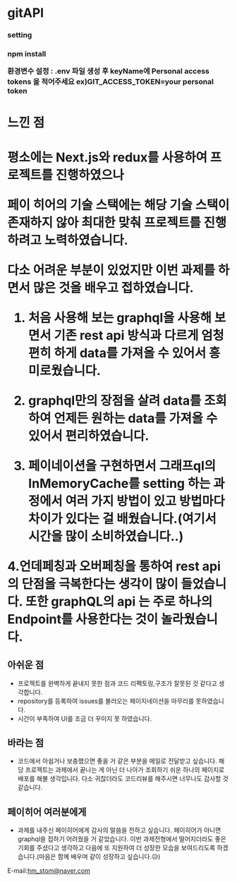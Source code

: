 # gitAPI

<h3>setting<h3>

npm install

환경변수 설정 : .env 파일 생성 후 keyName에 Personal access tokens 을 적어주세요
ex)GIT_ACCESS_TOKEN=your personal token

<h1>느낀 점<h1>

평소에는 Next.js와 redux를 사용하여 프로젝트를 진행하였으나

페이 히어의 기술 스택에는 해당 기술 스택이 존재하지 않아 최대한 맞춰 프로젝트를 진행하려고 노력하였습니다.

다소 어려운 부분이 있었지만 이번 과제를 하면서 많은 것을 배우고 접하였습니다.

1. 처음 사용해 보는 graphql을 사용해 보면서 기존 rest api 방식과 다르게 엄청 편히 하게 data를 가져올 수 있어서 흥미로웠습니다.

2. graphql만의 장점을 살려 data를 조회하여 언제든 원하는 data를 가져올 수 있어서 편리하였습니다.

3. 페이네이션을 구현하면서 그래프ql의 InMemoryCache를 setting 하는 과정에서 여러 가지 방법이 있고 방법마다 차이가 있다는 걸 배웠습니다.(여기서 시간을 많이 소비하였습니다..)

4.언데페칭과 오버페칭을 통하여 rest api의 단점을 극복한다는 생각이 많이 들었습니다.
또한 graphQL의 api 는 주로 하나의 Endpoint를 사용한다는 것이 놀라웠습니다.

<h2>아쉬운 점</h2>

- 프로젝트를 완벽하게 끝내지 못한 점과 코드 리팩토링,구조가 잘못된 것 같다고 생각합니다.
- repository를 등록하여 issues를 불러오는 페이지네이션을 마무리를 못하였습니다.
- 시간이 부족하여 UI를 조금 더 꾸미지 못 하였습니다.

<h2>바라는 점</h2>

- 코드에서 아쉽거나 보충했으면 좋을 거 같은 부분을 메일로 전달받고 싶습니다.
  해당 프로젝트는 과제에서 끝나는 게 아닌 더 나아가 조회하기 쉬운 하나의 페이지로 배포를 해볼 생각입니다.
  다소 귀찮더라도 코드리뷰를 해주시면 너무나도 감사할 것 같습니다.

<h2>페이히어 여러분에게</h2>

- 과제를 내주신 페이히어에게 감사의 말씀을 전하고 싶습니다.
  페이히어가 아니면 graphql을 접하기 어려웠을 거 같았습니다.
  이번 과제전형에서 떨어지더라도 좋은 기회를 주셨다고 생각하고 다음에 또 지원하여 더 성장한 모습을 보여드리도록 하겠습니다.(마음은 함께 배우며 같이 성장하고 싶습니다.😥)

E-mail:hm_stom@naver.com
